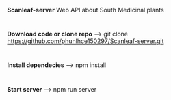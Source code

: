 **Scanleaf-server**
Web API about South Medicinal plants
# 
**Download code or clone repo**
--> git clone https://github.com/phunlhce150297/Scanleaf-server.git
# 
**Install dependecies**
--> npm install
# 
**Start server**
--> npm run server
